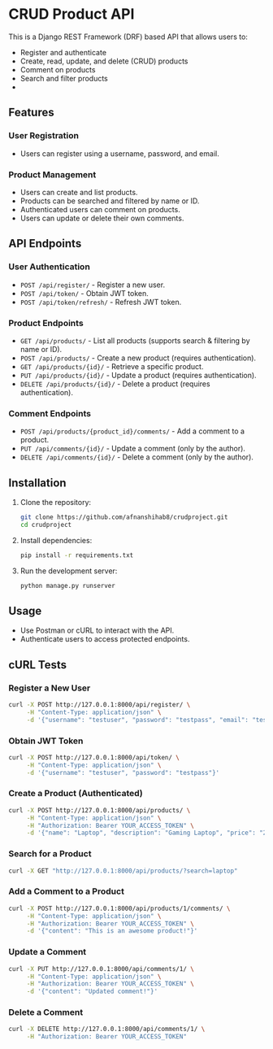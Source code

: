 # CRUD Product API

This is a Django REST Framework (DRF) based API that allows users to:
- Register and authenticate
- Create, read, update, and delete (CRUD) products
- Comment on products
- Search and filter products
-

## Features

### User Registration
- Users can register using a username, password, and email.

### Product Management
- Users can create and list products.
- Products can be searched and filtered by name or ID.
- Authenticated users can comment on products.
- Users can update or delete their own comments.

## API Endpoints

### User Authentication
- `POST /api/register/` - Register a new user.
- `POST /api/token/` - Obtain JWT token.
- `POST /api/token/refresh/` - Refresh JWT token.

### Product Endpoints
- `GET /api/products/` - List all products (supports search & filtering by name or ID).
- `POST /api/products/` - Create a new product (requires authentication).
- `GET /api/products/{id}/` - Retrieve a specific product.
- `PUT /api/products/{id}/` - Update a product (requires authentication).
- `DELETE /api/products/{id}/` - Delete a product (requires authentication).

### Comment Endpoints
- `POST /api/products/{product_id}/comments/` - Add a comment to a product.
- `PUT /api/comments/{id}/` - Update a comment (only by the author).
- `DELETE /api/comments/{id}/` - Delete a comment (only by the author).

## Installation

1. Clone the repository:
   ```bash
   git clone https://github.com/afnanshihab8/crudproject.git
   cd crudproject
   ```
2. Install dependencies:
   ```bash
   pip install -r requirements.txt
   ```
3. Run the development server:
   ```bash
   python manage.py runserver
   ```

## Usage

- Use Postman or cURL to interact with the API.
- Authenticate users to access protected endpoints.

## cURL Tests

### Register a New User
```bash
curl -X POST http://127.0.0.1:8000/api/register/ \
     -H "Content-Type: application/json" \
     -d '{"username": "testuser", "password": "testpass", "email": "test@example.com"}'
```

### Obtain JWT Token
```bash
curl -X POST http://127.0.0.1:8000/api/token/ \
     -H "Content-Type: application/json" \
     -d '{"username": "testuser", "password": "testpass"}'
```

### Create a Product (Authenticated)
```bash
curl -X POST http://127.0.0.1:8000/api/products/ \
     -H "Content-Type: application/json" \
     -H "Authorization: Bearer YOUR_ACCESS_TOKEN" \
     -d '{"name": "Laptop", "description": "Gaming Laptop", "price": "2000.00"}'
```

### Search for a Product
```bash
curl -X GET "http://127.0.0.1:8000/api/products/?search=laptop"
```

### Add a Comment to a Product
```bash
curl -X POST http://127.0.0.1:8000/api/products/1/comments/ \
     -H "Content-Type: application/json" \
     -H "Authorization: Bearer YOUR_ACCESS_TOKEN" \
     -d '{"content": "This is an awesome product!"}'
```

### Update a Comment 
```bash
curl -X PUT http://127.0.0.1:8000/api/comments/1/ \
     -H "Content-Type: application/json" \
     -H "Authorization: Bearer YOUR_ACCESS_TOKEN" \
     -d '{"content": "Updated comment!"}'
```

### Delete a Comment 
```bash
curl -X DELETE http://127.0.0.1:8000/api/comments/1/ \
     -H "Authorization: Bearer YOUR_ACCESS_TOKEN"
```

